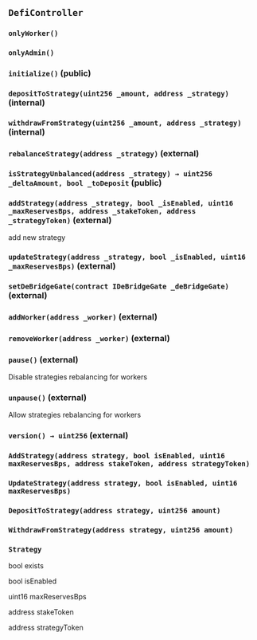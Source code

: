## `DefiController`





### `onlyWorker()`





### `onlyAdmin()`






### `initialize()` (public)





### `depositToStrategy(uint256 _amount, address _strategy)` (internal)





### `withdrawFromStrategy(uint256 _amount, address _strategy)` (internal)





### `rebalanceStrategy(address _strategy)` (external)





### `isStrategyUnbalanced(address _strategy) → uint256 _deltaAmount, bool _toDeposit` (public)





### `addStrategy(address _strategy, bool _isEnabled, uint16 _maxReservesBps, address _stakeToken, address _strategyToken)` (external)



add new strategy

### `updateStrategy(address _strategy, bool _isEnabled, uint16 _maxReservesBps)` (external)





### `setDeBridgeGate(contract IDeBridgeGate _deBridgeGate)` (external)





### `addWorker(address _worker)` (external)





### `removeWorker(address _worker)` (external)





### `pause()` (external)



Disable strategies rebalancing for workers

### `unpause()` (external)



Allow strategies rebalancing for workers

### `version() → uint256` (external)






### `AddStrategy(address strategy, bool isEnabled, uint16 maxReservesBps, address stakeToken, address strategyToken)`





### `UpdateStrategy(address strategy, bool isEnabled, uint16 maxReservesBps)`





### `DepositToStrategy(address strategy, uint256 amount)`





### `WithdrawFromStrategy(address strategy, uint256 amount)`






### `Strategy`


bool exists


bool isEnabled


uint16 maxReservesBps


address stakeToken


address strategyToken



